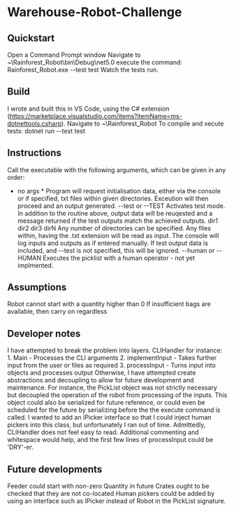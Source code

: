 # Warehouse-Robot-Challenge

## Quickstart
Open a Command Prompt window
Navigate to ~\Rainforest_Robot\bin\Debug\net5.0
execute the command: Rainforest_Robot.exe --test test
Watch the tests run.

## Build
I wrote and built this in VS Code, using the C# extension (https://marketplace.visualstudio.com/items?itemName=ms-dotnettools.csharp). 
Navigate to ~\Rainforest_Robot
To compile and xecute tests: dotnet run --test test 

## Instructions
Call the executable with the following arguments, which can be given in any order:
* no args *
Program will request initialisation data, either via the console or if specified, txt files within given directories. Exceution will then proceed and an output generated.
--test or --TEST 
Activates test mode. In addition to the routine above, output data will be reuqested and a message returned if the test outputs match the achieved outputs.
dir1 dir2 dir3 dirN
Any number of directories can be specified. Any files within, having the .txt extension will be read as input. The console will log inputs and outputs as if entered manually. If test output data is included, and --test is not specified, this will be ignored. 
--human or --HUMAN
Executes the picklist with a human operator - not yet implmented.

## Assumptions
Robot cannot start with a quantity higher than 0
If insufficient bags are available, then carry on regardless

## Developer notes
I have attempted to break the problem into layers. CLIHandler for instance:
    1. Main - Processes the CLI arguments
    2. implementInput - Takes further input from the user or files as required
    3. processInput - Turns input into objects and processes output
Otherwise, I have attempted create abstractions and decoupling to allow for future development and maintenance.
For instance, the PickList object was not strictly necessary but decoupled the operation of the robot from processing of the inputs.
    This object could also be serialized for future reference, or could even be scheduled for the future by serializing before the the execute command is called.
    I wanted to add an IPicker interface so that I could inject human pickers into this class, but unfortunately I ran out of time. 
Admittedly, CLIHandler does not feel easy to read. Additional commenting and whitespace would help, and the first few lines of processInput could be 'DRY'-er.

## Future developments
Feeder could start with non-zero Quantity in future
Crates ought to be checked that they are not co-located
Human pickers could be added by using an interface such as IPicker instead of Robot in the PickList signature.
